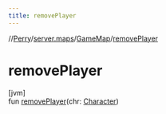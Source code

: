 ```yaml
---
title: removePlayer
---
```

//[Perry](../../../index.html)/[server.maps](../index.html)/[GameMap](index.html)/[removePlayer](remove-player.html)



# removePlayer



[jvm]\
fun [removePlayer](remove-player.html)(chr: [Character](../../client/-character/index.html))




